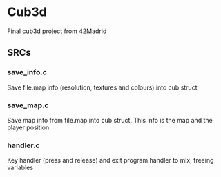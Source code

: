 # Cub3d
Final cub3d project from 42Madrid

## SRCs

### save_info.c
Save file.map info (resolution, textures and colours) into cub struct
### save_map.c
Save map info from file.map into cub struct. This info is the map and the player position
### handler.c
Key handler (press and release) and exit program handler to mlx, freeing variables